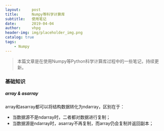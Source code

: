 ```yaml
---
layout:     post
title:      Numpy等科学计算库
subtitle:   使用笔记
date:       2019-04-04
author:     vhpg
header-img: img/placeholder_img.png
catalog: true
tags:
    - Numpy
---
```

> 本篇文章是在使用Numpy等Python科学计算库过程中的一些笔记，持续更新。

### 基础知识
##### array & asarray
array和asarray都可以将结构数据转化为ndarray，区别在于：
* 当数据源不是ndarray时，二者都对数据进行复制；
* 当数据源是ndarray时，asarray不再复制，而array仍会复制并返回副本；
